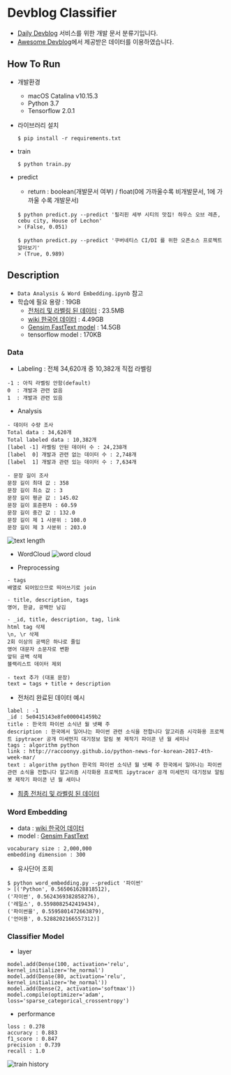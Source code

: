 # Devblog Classifier
- [Daily Devblog](http://daily-devblog.com/) 서비스를 위한 개발 문서 분류기입니다.
- [Awesome Devblog](https://github.com/sarojaba/awesome-devblog)에서 제공받은 데이터를 이용하였습니다.

## How To Run
- 개발환경
  - macOS Catalina v10.15.3
  - Python 3.7
  - Tensorflow 2.0.1

- 라이브러리 설치
  ~~~
  $ pip install -r requirements.txt
  ~~~

- train
  ~~~
  $ python train.py
  ~~~

- predict
  - return : boolean(개발문서 여부) / float(0에 가까울수록 비개발문서, 1에 가까울 수록 개발문서)
  ~~~
  $ python predict.py --predict '필리핀 세부 시티의 맛집! 하우스 오브 레촌, cebu city, House of Lechon'
  > (False, 0.051)
  ~~~
  ~~~
  $ python predict.py --predict '쿠버네티스 CI/DI 를 위한 오픈소스 프로젝트 알아보기'
  > (True, 0.989)
  ~~~

## Description
- `Data Analysis & Word Embedding.ipynb` 참고
- 학습에 필요 용량 : 19GB
  - [전처리 및 라벨링 된 데이터](https://drive.google.com/drive/u/0/folders/1Npfrh6XmeABJ8JJ6ApS1T88vVoqyDH7M) : 23.5MB
  - [wiki 한국어 데이터](https://dl.fbaipublicfiles.com/fasttext/vectors-crawl/cc.ko.300.bin.gz) : 4.49GB 
  - [Gensim FastText model](https://radimrehurek.com/gensim/models/fasttext.html) : 14.5GB
  - tensorflow model : 170KB

### Data
- Labeling : 전체 34,620개 중 10,382개 직접 라벨링
~~~
-1 : 아직 라벨링 안함(default)
0  : 개발과 관련 없음
1  : 개발과 관련 있음
~~~

- Analysis
~~~
- 데이터 수량 조사
Total data : 34,620개
Total labeled data : 10,382개
[label -1] 라벨링 안된 데이터 수 : 24,238개
[label  0] 개발과 관련 없는 데이터 수 : 2,748개
[label  1] 개발과 관련 있는 데이터 수 : 7,634개

- 문장 길이 조사
문장 길이 최대 값 : 358
문장 길이 최소 값 : 3
문장 길이 평균 값 : 145.02
문장 길이 표준편차 : 60.59
문장 길이 중간 값 : 132.0
문장 길이 제 1 사분위 : 108.0
문장 길이 제 3 사분위 : 203.0
~~~
![text length](https://user-images.githubusercontent.com/26322627/74600892-e4351c80-50da-11ea-9454-5397bf134ace.png)

- WordCloud
![word cloud](https://user-images.githubusercontent.com/26322627/74600889-dc757800-50da-11ea-9e55-97010103b606.png)

- Preprocessing
~~~
- tags
배열로 되어있으므로 띄어쓰기로 join

- title, description, tags
영어, 한글, 공백만 남김

- _id, title, description, tag, link
html tag 삭제
\n, \r 삭제
2회 이상의 공백은 하나로 줄입
영어 대문자 소문자로 변환
앞뒤 공백 삭제
블랙리스트 데이터 제외

- text 추가 (대표 문장)
text = tags + title + description
~~~

- 전처리 완료된 데이터 예시
~~~
label : -1
_id : 5e0415143e8fe000041459b2
title : 한국의 파이썬 소식년 월 넷째 주
description : 한국에서 일어나는 파이썬 관련 소식을 전합니다 알고리즘 시각화용 프로젝트 ipytracer 공개 미세먼지 대기정보 알림 봇 제작기 파이콘 년 월 세미나
tags : algorithm python
link : http://raccoonyy.github.io/python-news-for-korean-2017-4th-week-mar/
text : algorithm python 한국의 파이썬 소식년 월 넷째 주 한국에서 일어나는 파이썬 관련 소식을 전합니다 알고리즘 시각화용 프로젝트 ipytracer 공개 미세먼지 대기정보 알림 봇 제작기 파이콘 년 월 세미나
~~~

- [최종 전처리 및 라벨링 된 데이터](https://drive.google.com/drive/u/0/folders/1Npfrh6XmeABJ8JJ6ApS1T88vVoqyDH7M)

### Word Embedding
- data : [wiki 한국어 데이터](https://dl.fbaipublicfiles.com/fasttext/vectors-crawl/cc.ko.300.bin.gz)
- model : [Gensim FastText](https://radimrehurek.com/gensim/models/fasttext.html)
~~~
vocaburary size : 2,000,000
embedding dimension : 300
~~~

- 유사단어 조회
~~~
$ python word_embedding.py --predict '파이썬'
> [('Python', 0.565061628818512),
('자이썬', 0.5624369382858276),
('레일스', 0.5598082542419434),
('파이썬을', 0.5595801472663879),
('언어용', 0.5288202166557312)]
~~~

### Classifier Model
- layer
~~~
model.add(Dense(100, activation='relu', kernel_initializer='he_normal')
model.add(Dense(80, activation='relu', kernel_initializer='he_normal'))
model.add(Dense(2, activation='softmax'))
model.compile(optimizer='adam', loss='sparse_categorical_crossentropy')
~~~

- performance
~~~
loss : 0.278
accuracy : 0.883
f1_score : 0.847
precision : 0.739
recall : 1.0
~~~
![train history](https://user-images.githubusercontent.com/26322627/74600880-d089b600-50da-11ea-95d4-ee22a7611dd6.png)
